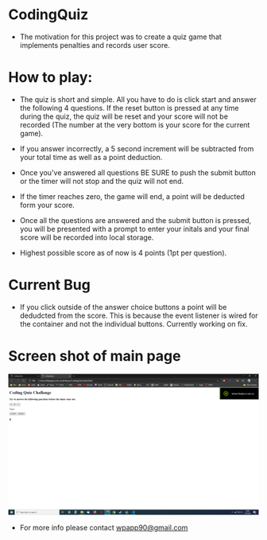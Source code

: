 # CodingQuiz

* The motivation for this project was to create a quiz game that implements penalties and records user score.

# How to play:

* The quiz is short and simple. All you have to do is click start and answer the following 4 questions.  If the reset button is pressed at any time during the quiz, the quiz will be reset and your score will not be recorded (The number at the very bottom is your score for the current game). 

* If you answer incorrectly, a 5 second increment will be subtracted from your total time as well as a point deduction.  

* Once you've answered all questions BE SURE to push the submit button or the timer will not stop and the quiz will not end.

* If the timer reaches zero, the game will end, a point will be deducted form your score.

* Once all the questions are answered and the submit button is pressed, you will be presented with a prompt to enter your initals and
your final score will be recorded into local storage. 

* Highest possible score as of now is 4 points (1pt per question). 
 
# Current Bug

* If you click outside of the answer choice buttons a point will be dedudcted from the score.  This is because the event listener
is wired for the container and not the individual buttons.  Currently working on fix. 

# Screen shot of main page

![Getting Started](./assets/imgs/cqss.png)

* For more info please contact wpapp90@gmail.com